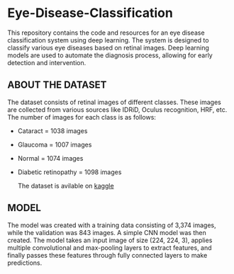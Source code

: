 # Eye-Disease-Classification
 
This repository contains the code and resources for an eye disease classification system using deep learning. The system is designed to classify various eye diseases based on retinal images. Deep learning models are used to automate the diagnosis process, allowing for early detection and intervention.

## ABOUT THE DATASET
The dataset consists of retinal images of different classes. These images are collected from various sources like IDRiD, Oculus recognition, HRF, etc. The number of images for each class is as follows:

- Cataract = 1038 images
- Glaucoma = 1007 images
- Normal = 1074 images
- Diabetic retinopathy = 1098 images

  The dataset is avilable on [kaggle](https://www.kaggle.com/datasets/gunavenkatdoddi/eye-diseases-classification)

## MODEL 
The model was created with a training data consisting of 3,374 images, while the validation was 843 images. A simple CNN model was then created. The model takes an input image of size (224, 224, 3), applies multiple convolutional and max-pooling layers to extract features, and finally passes these features through fully connected layers to make predictions.

